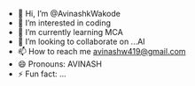 - 👋 Hi, I’m @AvinashkWakode
- 👀 I’m interested in coding
- 🌱 I’m currently learning MCA
- 💞️ I’m looking to collaborate on ...AI
- 📫 How to reach me avinashw419@gmail.com
- 😄 Pronouns: AVINASH
- ⚡ Fun fact: ...

<!---
AvinashkWakode/AvinashkWakode is a ✨ special ✨ repository because its `README.md` (this file) appears on your GitHub profile.
You can click the Preview link to take a look at your changes.
--->
